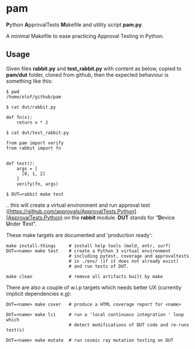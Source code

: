 pam
===
**P**ython **A**pprovalTests **M**akefile and utility script **pam.py**.

A minimal Makefile to ease practicing Approval Testing in Python.


Usage
-----
Given files **rabbit.py** and **test_rabbit.py** with content as below, copied to **pam/dut** folder, cloned from github, then
the expected behaviour is something like this:

    $ pwd
    /home/olof/github/pam

    $ cat dut/rabbit.py

    def fn(x):
        return x * 2

    $ cat dut/test_rabbit.py

    from pam import verify
    from rabbit import fn


    def test():
        args = [
          [0, 1, 2]
        ]
        verify(fn, args)

    $ DUT=rabbit make test
  
.. this will create a virtual environment and run approval test ([https://github.com/approvals/ApprovalTests.Python](ApprovalTests.Python) on the **rabbit** module. **DUT** stands for "**D**evice **U**nder **T**est".


These make targets are documented and 'production ready':

    make install-things     # install help tools (meld, entr, surf)
    DUT=<name> make test    # create a Python 3 virtual environment
                            # including pytest, coverage and approvaltests
                            # in ./env/ (if it does not already exist)
                            # and run tests of DUT.

    make clean              # remove all artifacts built by make


There are also a couple of w.i.p targets which needs better UX (currently implicit dependencies e.g):

    DUT=<name> make cover   # produce a HTML coverage report for <name>

    DUT=<name> make lci     # run a 'local continuous integration ' loop which
                            # detect modifications of DUT code and re-runs test(s)

    DUT=<name> make mutate  # run cosmic ray mutation testing on DUT
